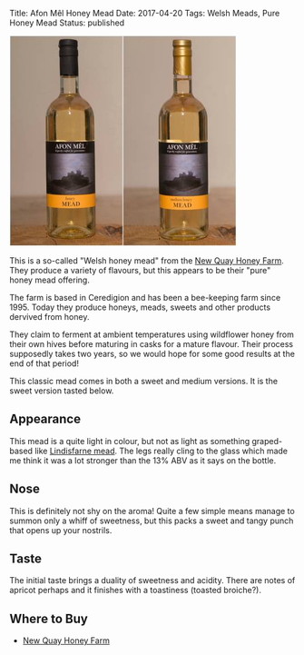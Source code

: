 Title: Afon Mêl Honey Mead
Date: 2017-04-20
Tags: Welsh Meads, Pure Honey Mead
Status: published

![](/images/afon-mel-honey.jpg)

This is a so-called "Welsh honey mead" from the
[New Quay Honey Farm](/new-quay-honey-farm/). They produce a variety of
flavours, but this appears to be their "pure" honey mead offering.

The farm is based in Ceredigion and has been a bee-keeping farm since 1995.
Today they produce honeys, meads, sweets and other products dervived from
honey.

<!-- PELICAN_END_SUMMARY -->

They claim to ferment at ambient temperatures using wildflower honey from their
own hives before maturing in casks for a mature flavour. Their process
supposedly takes two years, so we would hope for some good results at the end
of that period!

This classic mead comes in both a sweet and medium versions. It is the sweet
version tasted below.

## Appearance

This mead is a quite light in colour, but not as light as something
graped-based like [Lindisfarne mead](/lindisfarne/). The legs really cling to
the glass which made me think it was a lot stronger than the 13% ABV as it
says on the bottle.

## Nose

This is definitely not shy on the aroma! Quite a few simple means manage to
summon only a whiff of sweetness, but this packs a sweet and tangy punch that
opens up your nostrils.

## Taste

The initial taste brings a duality of sweetness and acidity. There are notes of
apricot perhaps and it finishes with a toastiness (toasted broiche?).

## Where to Buy

* [New Quay Honey Farm](http://www.thehoneyfarm.co.uk/catalog_view.php?id=7)

